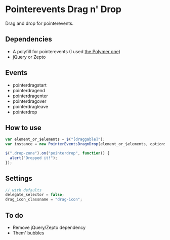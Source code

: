 # Pointerevents Drag n' Drop

Drag and drop for pointerevents.

## Dependencies

- A polyfill for pointerevents (I used [the Polymer one](https://github.com/Polymer/PointerEvents))
- jQuery or Zepto

## Events

- pointerdragstart
- pointerdragend
- pointerdragenter
- pointerdragover
- pointerdragleave
- pointerdrop

## How to use

```javascript
var element_or_$elements = $("[draggable]");
var instance = new PointerEventsDragnDrop(element_or_$elements, options);

$(".drop-zone").on("pointerdrop", function() {
  alert("Dropped it!");
});
```

## Settings

```javascript
// with defaults
delegate_selector = false;
drag_icon_classname = "drag-icon";
```

## To do

- Remove jQuery/Zepto dependency
- Them' bubbles
